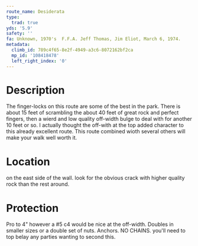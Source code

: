 ```yaml
---
route_name: Desiderata
type:
  trad: true
yds: '5.9'
safety: ''
fa: Unknown, 1970's  F.F.A. Jeff Thomas, Jim Eliot, March 6, 1974.
metadata:
  climb_id: 789c4f65-8e2f-4949-a3c6-8072162bf2ca
  mp_id: '108418478'
  left_right_index: '0'
---
```

# Description
The finger-locks on this route are some of the best in the park. There is about 15 feet of scrambling the about 40 feet of great rock and perfect fingers, then a wierd and low quality off-width bulge to deal with for another 10 feet or so. I actually thought the off-with at the top added character to this already excellent route. This route combined wioth several others will make your walk well worth it.

# Location
on the east side of the wall. look for the obvious crack with higher quality rock than the rest around.

# Protection
Pro to 4" however a #5 c4 would be nice at the off-width. Doubles in smaller sizes or a double set of nuts. Anchors. NO CHAINS. you'll need to top belay any parties wanting to second this.
